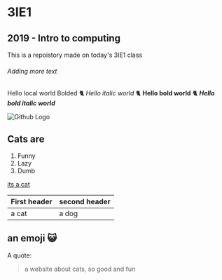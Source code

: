 # 3IE1

## 2019 - Intro to computing
  This is a repoistory made on today's 3IE1 class

###### Adding more text
  Hello local world Bolded :cat2:
  *Hello italic world* :cat2:
 __Hello bold world__ :cat2:
 *__Hello bold italic world__*
  
![Github Logo](https://boygeniusreport.files.wordpress.com/2016/05/scared-surprised-cat-face.jpg?quality=98&strip=all&w=768)


## Cats are
1. Funny
2. Lazy
3. Dumb

[its a cat](https://bgr.com/2016/06/07/funny-cat-skydiving-experiment/)

First header | second header
-------------|--------------
a cat | a dog

## an emoji :smiley_cat:

A quote:
> a website about cats,
> so good and fun
